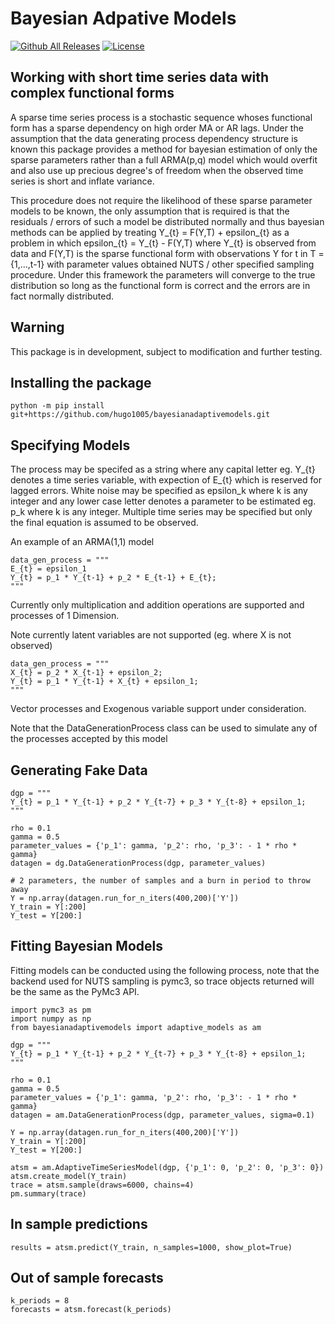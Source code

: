 # Bayesian Adpative Models

[![Github All Releases](https://img.shields.io/github/downloads/hugo1005/bayesianadaptivemodels/total.svg)]()
[![License](https://img.shields.io/badge/license-MIT-green)](./LICENSE)

## Working with short time series data with complex functional forms
A sparse time series process is a stochastic sequence whoses functional form has a sparse dependency on high order MA or AR lags. 
Under the assumption that the data generating process dependency structure is known this package provides a method for bayesian estimation
of only the sparse parameters rather than a full ARMA(p,q) model which would overfit and also use up precious 
degree's of freedom when the observed time series is short and inflate variance. 

This procedure does not require the likelihood of these sparse parameter models to be known, the only assumption that is required is that 
the residuals / errors of such a model be distributed normally and thus bayesian methods can be applied by treating Y_{t} = F(Y,T) + epsilon_{t}
as a problem in which epsilon_{t} = Y_{t}  - F(Y,T) where Y_{t} is observed from data and F(Y,T) is the sparse functional form with observations Y for t in T = {1,...,t-1} with parameter values obtained NUTS / other specified sampling procedure. Under this framework the parameters will converge to the true distribution so long as the functional form is correct and the errors are in fact normally distributed.

## Warning
This package is in development, subject to modification and further testing.

## Installing the package
```
python -m pip install git+https://github.com/hugo1005/bayesianadaptivemodels.git
```

## Specifying Models
The process may be specifed as a string where any capital letter eg. Y_{t} denotes a time series variable, with expection of E_{t} which is reserved for lagged errors.
White noise may be specified as epsilon_k where k is any integer and any lower case letter denotes a parameter to be estimated eg. p_k where k is any integer. Multiple time series may be specified but only the final equation is assumed to be observed. 

An example of an ARMA(1,1) model

```
data_gen_process = """
E_{t} = epsilon_1 
Y_{t} = p_1 * Y_{t-1} + p_2 * E_{t-1} + E_{t};
"""
```

Currently only multiplication and addition operations are supported and processes of 1 Dimension.

Note currently latent variables are not supported (eg. where X is not observed)

```
data_gen_process = """
X_{t} = p_2 * X_{t-1} + epsilon_2;       
Y_{t} = p_1 * Y_{t-1} + X_{t} + epsilon_1;
"""
```

Vector processes and Exogenous variable support under consideration.

Note that the DataGenerationProcess class can be used to simulate any of the processes accepted by this model

## Generating Fake Data
```
dgp = """
Y_{t} = p_1 * Y_{t-1} + p_2 * Y_{t-7} + p_3 * Y_{t-8} + epsilon_1;
"""

rho = 0.1
gamma = 0.5
parameter_values = {'p_1': gamma, 'p_2': rho, 'p_3': - 1 * rho * gamma}
datagen = dg.DataGenerationProcess(dgp, parameter_values)

# 2 parameters, the number of samples and a burn in period to throw away
Y = np.array(datagen.run_for_n_iters(400,200)['Y'])
Y_train = Y[:200]
Y_test = Y[200:]
```

## Fitting Bayesian Models
Fitting models can be conducted using the following process, note that the backend used for NUTS sampling is pymc3,
so trace objects returned will be the same as the PyMc3 API.

```
import pymc3 as pm
import numpy as np
from bayesianadaptivemodels import adaptive_models as am

dgp = """
Y_{t} = p_1 * Y_{t-1} + p_2 * Y_{t-7} + p_3 * Y_{t-8} + epsilon_1;
"""

rho = 0.1
gamma = 0.5
parameter_values = {'p_1': gamma, 'p_2': rho, 'p_3': - 1 * rho * gamma}
datagen = am.DataGenerationProcess(dgp, parameter_values, sigma=0.1)

Y = np.array(datagen.run_for_n_iters(400,200)['Y'])
Y_train = Y[:200]
Y_test = Y[200:]

atsm = am.AdaptiveTimeSeriesModel(dgp, {'p_1': 0, 'p_2': 0, 'p_3': 0})
atsm.create_model(Y_train)
trace = atsm.sample(draws=6000, chains=4)
pm.summary(trace)
```

## In sample predictions
```
results = atsm.predict(Y_train, n_samples=1000, show_plot=True)
```

## Out of sample forecasts
```
k_periods = 8
forecasts = atsm.forecast(k_periods)
```
